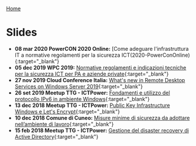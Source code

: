 [Home](/)
# Slides
 
* __08 mar 2020 PowerCON 2020 Online:__ [Come adeguare l'infrastruttura IT a normative regolamenti per la sicurezza ICT(2020-PowerConOnline){:target="_blank"}
* __05 dec 2019 WPC 2019:__ [Normative regolamenti e indicazioni tecniche per la sicurezza ICT per PA e aziende private](2019-12-WPC){:target="_blank"}
* __27 nov 2019 Cloud Conference Italia:__ [What's new in Remote Desktop Services on Windows Server 2019](2019-11-CCI){:target="_blank"}
* __26 set 2019 Meetup TTG - ICTPower:__ [Fondamenti e utilizzo del protocollo IPv6 in ambiente Windows](2019-09-TTG){:target="_blank"}
* __13 dec 2018 Meetup TTG - ICTPower:__ [Public Key Infrastructure Windows e Let's Encrypt](2018-12-TTG){:target="_blank"}
* __10 dec 2018 Comune di Cuneo:__ [Misure minime di sicurezza da adottare nell’ambiente di lavoro](2018-12-ComuneCuneo){:target="_blank"}
* __15 feb 2018 Meetup TTG - ICTPower:__ [Gestione del disaster recovery di Active Directory](2018-02-TTG){:target="_blank"}
